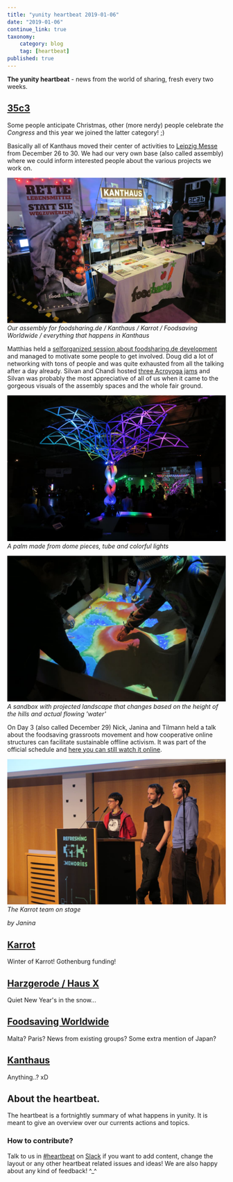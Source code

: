 ```yaml
---
title: "yunity heartbeat 2019-01-06"
date: "2019-01-06"
continue_link: true
taxonomy:
    category: blog
    tag: [heartbeat]
published: true
---
```


**The yunity heartbeat** - news from the world of sharing, fresh every two weeks.

## [35c3](https://events.ccc.de/congress/2018/wiki/index.php/Main_Page)
Some people anticipate Christmas, other (more nerdy) people celebrate _the Congress_ and this year we joined the latter category! ;)

Basically all of Kanthaus moved their center of activities to [Leipzig Messe](https://en.wikipedia.org/wiki/Leipzig_Trade_Fair) from December 26 to 30. We had our very own base (also called assembly) where we could inform interested people about the various projects we work on.

![](ourAssembly.jpg)<br>
_Our assembly for foodsharing.de / Kanthaus / Karrot / Foodsaving Worldwide / everything that happens in Kanthaus_

Matthias held a [selforganized session about foodsharing.de development](https://events.ccc.de/congress/2018/wiki/index.php/Session:Foodsharing.de_call_for_web_developers) and managed to motivate some people to get involved. Doug did a lot of networking with tons of people and was quite exhausted from all the talking after a day already. Silvan and Chandi hosted [three Acroyoga jams](https://events.ccc.de/congress/2018/wiki/index.php/Session:AcroYoga) and Silvan was probably the most appreciative of all of us when it came to the gorgeous visuals of the assembly spaces and the whole fair ground.

![](domePalm.jpg)<br>
_A palm made from dome pieces, tube and colorful lights_

![](sandbox.jpg)<br>
_A sandbox with projected landscape that changes based on the height of the hills and actual flowing 'water'_

On Day 3 (also called December 29) Nick, Janina and Tilmann held a talk about the foodsaving grassroots movement and how cooperative online structures can facilitate sustainable offline activism. It was part of the official schedule and [here you can still watch it online](https://media.ccc.de/v/35c3-9882-the_foodsaving_grassroots_movement).

![](karrotTeamOnStage.jpg)<br>
_The Karrot team on stage_

_by Janina_

## [Karrot](https://karrot.world)
Winter of Karrot! Gothenburg funding!

## [Harzgerode / Haus X](http://freiefeldlage.de/)
Quiet New Year's in the snow...

## [Foodsaving Worldwide](https://foodsaving.world)
Malta? Paris? News from existing groups? Some extra mention of Japan?

## [Kanthaus](https://kanthaus.online)
Anything..? xD

## About the heartbeat.
The heartbeat is a fortnightly summary of what happens in yunity. It is meant to give an overview over our currents actions and topics.

### How to contribute?
Talk to us in [#heartbeat](https://yunity.slack.com/messages/heartbeat/) on [Slack](https://slackin.yunity.org) if you want to add content, change the layout or any other heartbeat related issues and ideas! We are also happy about any kind of feedback! ^\_^
